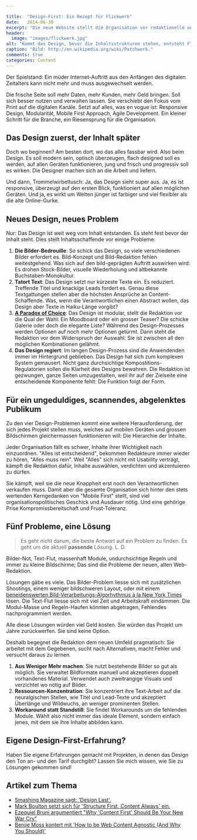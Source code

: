```yaml
---

title:  "Design-First: Ein Rezept für Flickwerk"
date:   2014-06-30
excerpt: "Die neue Website stellt die Organisation vor redaktionelle und strukturelle Probleme und zwingt sie zu improvisieren. Grund fürs Flickwerk ist die Methode: Zuerst kam das Design, dann der Inhalt."
header:
  image: "images/flickwerk.jpg"
alt: "Kommt das Design, bevor die Inhaltsstrukturen stehen, entsteht Flickwerk."
caption: "Bild: http://en.wikipedia.org/wiki/Patchwork."
comments: true
categories: Content
---
```


Der Spielstand: Ein müder Internet-Auftritt aus den Anfängen des digitalen Zeitalters kann nicht mehr und muss ausgewechselt werden.

Die frische Seite soll mehr Daten, mehr Kunden, mehr Geld bringen. Soll sich besser nutzen und verwalten lassen. Sie verschiebt den Fokus vom Print auf die digitalen Kanäle. Setzt auf alles, was en vogue ist: Responsive Design, Modularität, Mobile First Approach, Agile Development. Ein kleiner Schritt für die Branche, ein Riesensprung für die Organisation.

## Das Design zuerst, der Inhalt später

Doch wo beginnen? Am besten dort, wo das alles fassbar wird. Also beim Design. Es soll modern sein, optisch überzeugen, flach designed soll es werden, auf allen Geräten funktionieren, jung und frisch und progressiv soll es wirken. Die Designer machen sich an die Arbeit und liefern.

Und dann, Trommelwirbeltusch: Ja, das Design sieht super aus. Ja, es ist responsive, überzeugt auf den ersten Blick, funktioniert auf allen möglichen Geräten. Und ja, es wirkt um Welten jünger ist farbiger und viel flexibler als die alte Online-Gurke.

## Neues Design, neues Problem

Nur: Das Design ist weit weg vom Inhalt entstanden. Es steht fest bevor der Inhalt steht. Dies stellt Inhaltsschaffende vor einige Probleme:

1.  **Die Bilder-Bedrouille**: So schick das Design, so viele verschiedenen Bilder erfordert es. Bild-Konzept und Bild-Redaktion fehlen weitestgehend. Was sich auf den bild-geprägten Auftritt auswirken wird: Es drohen Stock-Bilder, visuelle Wiederholung und altbekannte Buchstaben-Monokultur.
2.  **Tatort Text**: Das Design setzt nur kürzeste Texte ein. Es reduziert. Treffende Titel und knackige Leads fordert es. Genau diese Textgattungen stellen aber die höchsten Ansprüche an Content-Schaffende. Was, wenn die Verantwortlichen einen Abstract wollen, das Design aber Texte in Haiku-Länge vorgibt? 
3.  **<a href="http://embed.ted.com/talks/barry_schwartz_on_the_paradox_of_choice.html" title="Paradox of Choice" target="_blank">A Paradox of Choice</a>**: Das Design ist modular, stellt die Redaktion vor die Qual der Wahl: Ein Moodboard oder ein grosser Teaser? Die schicke Galerie oder doch die elegante Liste? Während des Design-Prozesses werden Optionen auf noch mehr Optionen getürmt. Dann steht die Redaktion vor dem Widerspruch der Auswahl: Sie ist zwischen all den möglichen Kombinationen gelähmt. 
4.  **Das Design regiert**: Im langen Design-Prozess sind die Anwendenden immer im Hintergrund geblieben. Das Design hat sich zum komplexen System gemausert. Nicht ganz durchsichtige Kompostitions-Regulatorien sollen die Klarheit des Designs bewahren. Die Redaktion ist gezwungen, ganze Seiten umzugestalten, weil ihr auf der Zielseite eine entscheidende Komponente fehlt: Die Funktion folgt der Form.

## Für ein ungeduldiges, scannendes, abgelenktes Publikum

Zu den vier Design-Problemen kommt eine weitere Herausforderung, der sich jedes Projekt stellen muss, welches auf mobilen Geräten und grossen Bildschirmen gleichermassen funktionieren will: Die Hierarchie der Inhalte.

Jeder Organisation fällt es schwer, Inhalte ihrer Wichtigkeit nach einzuordnen. "Alles ist entscheidend", bekommen Redakteure immer wieder zu hören, "Alles muss rein". Weil "Alles" sich nicht mit Usability verträgt, kämpft die Redaktion dafür, Inhalte auswählen, verdichten und akzentuieren zu dürfen.

Sie kämpft, weil sie die neue Knappheit erst noch den Verantwortlichen verkaufen muss. Damit aber die gesamte Organisation sich hinter den stets wertenden Kerngedanken von "Mobile First" stellt, sind viel organisationspolitisches Geschick und Ausdauer nötig. Und eine gehörige Prise Kompromissbereitschaft und Frust-Toleranz.

## Fünf Probleme, eine Lösung

> Es geht nicht darum, die beste Antwort auf ein Problem zu finden. Es geht um die aktuell **passende** Lösung. L. D.

Bilder-Not, Text-Flut, massenhaft Module, undurchsichtige Regeln und immer zu kleine Bildschirme; Das sind die Probleme der neuen, alten Web-Redaktion.

Lösungen gäbe es viele. Das Bilder-Problem liesse sich mit zusätzlichen Shootings, einem weniger bildschweren Layout, oder mit einem <a href="http://open.blogs.nytimes.com/2014/06/17/scoop-a-glimpse-into-the-nytimes-cms" target="_blank">beneidenswerten Bild-Verarbeitungs-Algorhythmus à la New York Times</a> lösen. Die Text-Flut liesse sich mit viel Zeit und Arbeitskraft eindämmen. Die Modul-Masse und Regeln-Haufen könnten abgetragen, Fehlendes nachprogrammiert werden.

Alle diese Lösungen würden viel Geld kosten. Sie würden das Projekt um Jahre zurückwerfen. Sie sind keine Option.

Deshalb begegnet die Redaktion dem neuen Umfeld pragmatisch: Sie arbeitet mit dem Gegebenen, sucht nach Alternativen, macht Fehler und versucht daraus zu lernen.

1.  **Aus Weniger Mehr machen**: Sie nutzt bestehende Bilder so gut als möglich. Sie verwaltet Bildformate manuell und akzeptieren doppelt vorhandenes Material. Verwendet auch zweitrangige Visuals und verzichtet wo nötig auf Bilder.
2.  **Ressourcen-Konzentration**: Sie konzentriert ihre Text-Arbeit auf die neuralgischen Stellen, wie Titel und Lead-Texte und akzeptiert Überlänge und Wildwuchs, an weniger prominenten Stellen.
3.  **Workaround statt Standstill**: Sie findet Workarounds um die fehlenden Module. Wählt also nicht immer das ideale Element, sondern einfach jenes, mit dem sie ihre Inhalte abbilden kann.

## Eigene Design-First-Erfahrung?

Haben Sie eigene Erfahrungen gemacht mit Projekten, in denen das Design den Ton an- und den Tarif durchgibt? Lassen Sie mich wissen, wie Sie zu Lösungen gekommen sind!

## Artikel zum Thema

- [Smashing Magazine sagt: 'Design Last'.](http://www.smashingmagazine.com/2015/02/20/design-last/)
- [Mark Boulton setzt sich für 'Structure First, Content Always' ein.](http://www.markboulton.co.uk/journal/structure-first-content-always)
- [Ezequiel Bruni argumentiert "Why 'Content First' Should Be Your New War Cry"](http://www.webdesignerdepot.com/2014/11/why-content-first-should-be-your-new-war-cry/)
- [Benjie Moss kontert mit 'How to be Web Content Agnostic (And Why You Should)'](http://www.webdesignerdepot.com/2015/02/how-to-be-web-content-agnostic-and-why-you-should/)
